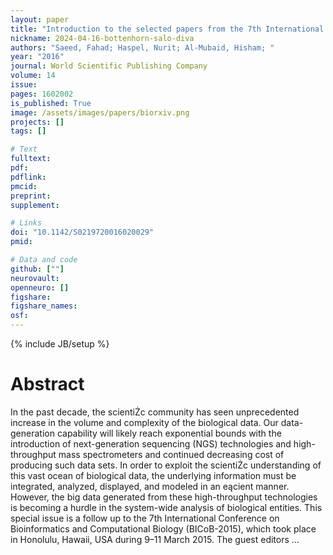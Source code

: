 ```yaml
---
layout: paper
title: "Introduction to the selected papers from the 7th International Conference on Bioinformatics and Computational Biology (BICoB 2015)"
nickname: 2024-04-16-bottenhorn-salo-diva
authors: "Saeed, Fahad; Haspel, Nurit; Al-Mubaid, Hisham; "
year: "2016"
journal: World Scientific Publishing Company
volume: 14
issue:
pages: 1602002
is_published: True
image: /assets/images/papers/biorxiv.png
projects: []
tags: []

# Text
fulltext:
pdf:
pdflink:
pmcid:
preprint: 
supplement:

# Links
doi: "10.1142/S0219720016020029"
pmid:

# Data and code
github: [""]
neurovault:
openneuro: []
figshare:
figshare_names:
osf:
---
```

{% include JB/setup %}

# Abstract

In the past decade, the scientiŻc community has seen unprecedented increase in the volume and complexity of the biological data. Our data-generation capability will likely reach exponential bounds with the introduction of next-generation sequencing (NGS) technologies and high-throughput mass spectrometers and continued decreasing cost of producing such data sets. In order to exploit the scientiŻc understanding of this vast ocean of biological data, the underlying information must be integrated, analyzed, displayed, and modeled in an eącient manner. However, the big data generated from these high-throughput technologies is becoming a hurdle in the system-wide analysis of biological entities. This special issue is a follow up to the 7th International Conference on Bioinformatics and Computational Biology (BICoB-2015), which took place in Honolulu, Hawaii, USA during 9–11 March 2015. The guest editors …
